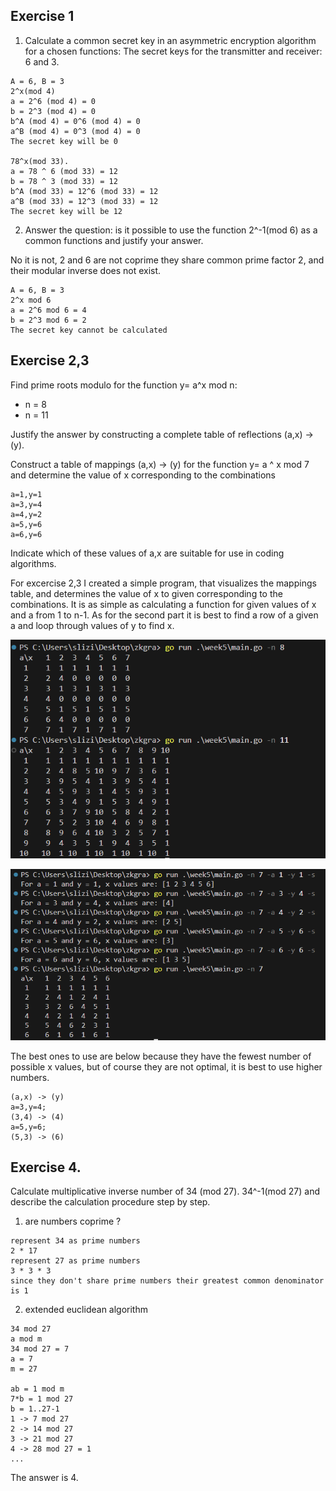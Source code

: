## Exercise 1
1. Calculate a common secret key in an asymmetric encryption algorithm for a
chosen functions:
The secret keys for the transmitter and receiver: 6 and 3. 

```
A = 6, B = 3
2^x(mod 4)
a = 2^6 (mod 4) = 0  
b = 2^3 (mod 4) = 0
b^A (mod 4) = 0^6 (mod 4) = 0
a^B (mod 4) = 0^3 (mod 4) = 0
The secret key will be 0    

78^x(mod 33).
a = 78 ^ 6 (mod 33) = 12
b = 78 ^ 3 (mod 33) = 12
b^A (mod 33) = 12^6 (mod 33) = 12 
a^B (mod 33) = 12^3 (mod 33) = 12
The secret key will be 12
```

2. Answer the question: is it possible to use the function 2^-1(mod 6) as a common functions and justify your answer.

No it is not, 2 and 6 are not coprime they share common prime factor 2, and their modular inverse does not exist.
```
A = 6, B = 3
2^x mod 6
a = 2^6 mod 6 = 4
b = 2^3 mod 6 = 2
The secret key cannot be calculated
```

## Exercise 2,3
Find prime roots modulo for the function y= a^x mod n:
* n = 8
* n = 11

Justify the answer by constructing a complete table of reflections (a,x) -> (y).

Construct a table of mappings (a,x) -> (y) for the function y= a ^ x mod 7 and determine the value of x corresponding to the combinations
```
a=1,y=1
a=3,y=4
a=4,y=2
a=5,y=6
a=6,y=6
```
Indicate which of these values of a,x are suitable for use in coding algorithms.

For excercise 2,3 I created a simple program, that visualizes the mappings table, and determines the value of x to given corresponding to the combinations. It is as simple as calculating a function for given values of x and a from 1 to n-1. As for the second part it is best to find a row of a given a and loop through values of y to find x.

![](../assets/5-1.png)

![](../assets/5-2.png)

The best ones to use are below because they have the fewest number of possible x values, but of course they are not optimal, it is best to use higher numbers. 

```
(a,x) -> (y)
a=3,y=4;
(3,4) -> (4)
a=5,y=6;
(5,3) -> (6)
```

## Exercise 4.
Calculate multiplicative inverse number of 34 (mod 27). 34^-1(mod 27) and describe the calculation procedure step by step.

1. are numbers coprime ?
```
represent 34 as prime numbers
2 * 17
represent 27 as prime numbers
3 * 3 * 3 
since they don't share prime numbers their greatest common denominator is 1
```

2. extended euclidean algorithm 

```
34 mod 27 
a mod m 
34 mod 27 = 7
a = 7
m = 27

ab = 1 mod m
7*b = 1 mod 27 
b = 1..27-1
1 -> 7 mod 27
2 -> 14 mod 27
3 -> 21 mod 27
4 -> 28 mod 27 = 1
...
```

The answer is 4.